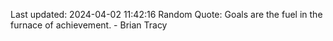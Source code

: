 Last updated: 2024-04-02 11:42:16
Random Quote: Goals are the fuel in the furnace of achievement. - Brian Tracy